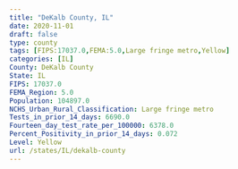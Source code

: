 ```yaml
---
title: "DeKalb County, IL"
date: 2020-11-01
draft: false
type: county
tags: [FIPS:17037.0,FEMA:5.0,Large fringe metro,Yellow]
categories: [IL]
County: DeKalb County
State: IL
FIPS: 17037.0
FEMA_Region: 5.0
Population: 104897.0
NCHS_Urban_Rural_Classification: Large fringe metro
Tests_in_prior_14_days: 6690.0
Fourteen_day_test_rate_per_100000: 6378.0
Percent_Positivity_in_prior_14_days: 0.072
Level: Yellow
url: /states/IL/dekalb-county
---
```



